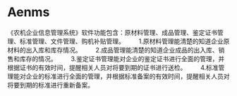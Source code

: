# Aenms
 《农机企业信息管理系统》软件功能包含：原材料管理、成品管理、鉴定证书管理、标准管理、文件管理、购机补贴管理。  　　1.原材料管理能清楚的知道企业原材料的出入库和库存情况。 　　2.成品管理能清楚的知道企业成品的出入库、销售和库存的情况。 　　3.鉴定证书管理能对企业的鉴定证书进行全面的管理，并根据证书的有效时间，提醒相关人员对将要到期的证书进行送检。 　　4.标准管理能对企业的标准进行全面的管理，并根据标准备案的有效时间，提醒相关人员对将要到期的标准进行重新备案。
